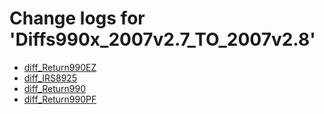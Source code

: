 # Change logs for 'Diffs990x_2007v2.7_TO_2007v2.8'

* [diff_Return990EZ](diff_Return990EZ.xsd.html)
* [diff_IRS8925](diff_IRS8925.xsd.html)
* [diff_Return990](diff_Return990.xsd.html)
* [diff_Return990PF](diff_Return990PF.xsd.html)
